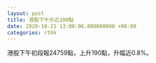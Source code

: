 ```yaml
---
layout: post
title: 港股下午升近200點
date: 2020-10-21 13:08:06.000000000 +08:00
categories: rthk
---
```


港股下午初段報24759點，上升190點，升幅近0.8%。
